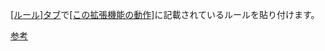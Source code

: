 [[ルール]タブ](https://console.firebase.google.com/u/0/project/_/firestore/rules?hl=ja)で[[この拡張機能の動作]](https://console.firebase.google.com/project/_/extensions/instances/firestore-stripe-payments?tab=details)に記載されているルールを貼り付けます。

[参考](https://github.com/stripe/stripe-firebase-extensions/blob/master/firestore-stripe-payments/POSTINSTALL.md#set-your-cloud-firestore-security-rules)